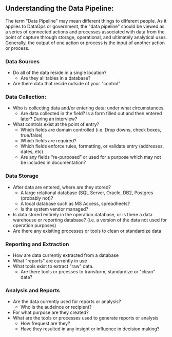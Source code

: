 ## Understanding the Data Pipeline:
The term "Data Pipeline" may mean different things to different people. As it applies to DataOps or government, the "data pipeline" should be viewed as a series of connected actions and processes associated with data from the point of capture through storage, operational, and ultimately analytical uses. Generally, the output of one action or process is the input of another action or process.

### Data Sources
+ Do all of the data reside in a single location?
  + Are they all tables in a database?
+ Are there data that reside outside of your "control"
### Data Collection:
+ Who is collecting data and/or entering data; under what circumstances. 
  + Are data collected in the field? Is a form filled out and then entered later? During an interview?
+ What controls exist at the point of entry? 
  + Which fields are domain controlled (i.e. Drop downs, check boxes, true/false)
  + Which fields are required?
  + Which fields enforce rules, formatting, or validate entry (addresses, dates, etc)
  + Are any fields “re-purposed” or used for a purpose which may not be included in documentation? 
### Data Storage
+ After data are entered, where are they stored? 
  + A large relational database (SQL Server, Oracle, DB2, Postgres (probably not)? 
  + A local database such as MS Access, spreadheets? 
  + Is the system vendor managed?   
+ Is data stored entirely in the operation database, or is there a data warehouse or reporting database? (i.e. a version of the data not used for operation purposes)
+ Are there any exisiting processes or tools to clean or standardize data
### Reporting and Extraction
+ How are data currently extracted from a database
+ What "reports" are currently in use
+ What tools exist to extract "raw" data.
  + Are there tools or prcesses to transform, standardize or "clean" data?
### Analysis and Reports
+ Are the data currently used for reports or analysis?
  + Who is the audeince or recipient?
+ For what purpose are they created?
+ What are the tools or processes used to generate reports or analysis
  + How frequest are they?
  + Have they resulted in any insight or influence in decision making?
